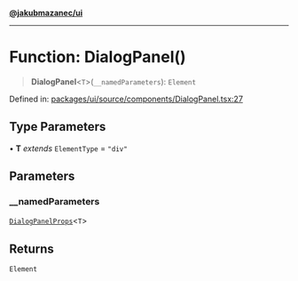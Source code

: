 [**@jakubmazanec/ui**](../README.md)

---

# Function: DialogPanel()

> **DialogPanel**\<`T`\>(`__namedParameters`): `Element`

Defined in:
[packages/ui/source/components/DialogPanel.tsx:27](https://github.com/jakubmazanec/tools/blob/412167e80a7675933e43d5220a19d05130301e2d/packages/ui/source/components/DialogPanel.tsx#L27)

## Type Parameters

• **T** _extends_ `ElementType` = `"div"`

## Parameters

### \_\_namedParameters

[`DialogPanelProps`](../type-aliases/DialogPanelProps.md)\<`T`\>

## Returns

`Element`
